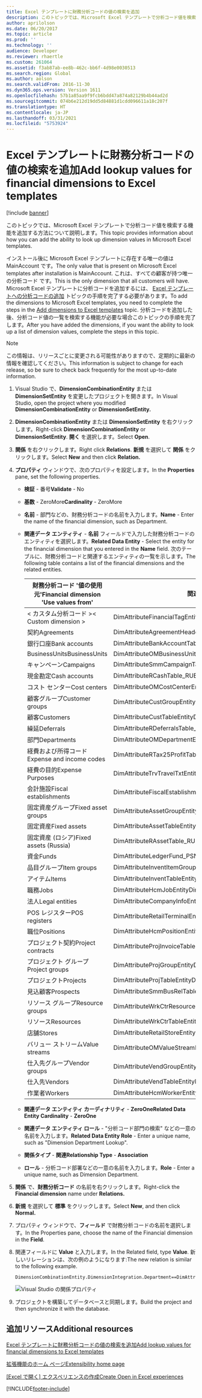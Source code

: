 ```yaml
---
title: Excel テンプレートに財務分析コードの値の検索を追加
description: このトピックでは、Microsoft Excel テンプレートで分析コード値を検索する機能を追加する方法について説明します。
author: aprilolson
ms.date: 06/20/2017
ms.topic: article
ms.prod: ''
ms.technology: ''
audience: Developer
ms.reviewer: rhaertle
ms.custom: 261064
ms.assetid: f3ab87ab-ee8b-462c-bb6f-4d98e0030513
ms.search.region: Global
ms.author: aolson
ms.search.validFrom: 2016-11-30
ms.dyn365.ops.version: Version 1611
ms.openlocfilehash: 57b1a85aa9f9fcb6bdd47a874a82129b4b44ad2d
ms.sourcegitcommit: 074b6e212d19dd5d84881d1cdd096611a18c207f
ms.translationtype: HT
ms.contentlocale: ja-JP
ms.lasthandoff: 03/31/2021
ms.locfileid: "5753924"
---
```

# <a name="add-lookup-values-for-financial-dimensions-to-excel-templates"></a><span data-ttu-id="b78bd-103">Excel テンプレートに財務分析コードの値の検索を追加</span><span class="sxs-lookup"><span data-stu-id="b78bd-103">Add lookup values for financial dimensions to Excel templates</span></span>

[!include [banner](../includes/banner.md)]

<span data-ttu-id="b78bd-104">このトピックでは、Microsoft Excel テンプレートで分析コード値を検索する機能を追加する方法について説明します。</span><span class="sxs-lookup"><span data-stu-id="b78bd-104">This topic provides information about how you can add the ability to look up dimension values in Microsoft Excel templates.</span></span>

<span data-ttu-id="b78bd-105">インストール後に Microsoft Excel テンプレートに存在する唯一の値は MainAccount です。</span><span class="sxs-lookup"><span data-stu-id="b78bd-105">The only value that is present on Microsoft Excel templates after installation is MainAccount.</span></span> <span data-ttu-id="b78bd-106">これは、すべての顧客が持つ唯一の分析コード です。</span><span class="sxs-lookup"><span data-stu-id="b78bd-106">This is the only dimension that all customers will have.</span></span> <span data-ttu-id="b78bd-107">Microsoft Excel テンプレートに分析コードを追加するには、 [Excel テンプレートへの分析コードの追加](dimensions-overview.md) トピックの手順を完了する必要があります。</span><span class="sxs-lookup"><span data-stu-id="b78bd-107">To add the dimensions to Microsoft Excel templates, you need to complete the steps in the [Add dimensions to Excel templates](dimensions-overview.md) topic.</span></span> <span data-ttu-id="b78bd-108">分析コードを追加した後、分析コード値の一覧を検索する機能が必要な場合このトピックの手順を完了します。</span><span class="sxs-lookup"><span data-stu-id="b78bd-108">After you have added the dimensions, if you want the ability to look up a list of dimension values, complete the steps in this topic.</span></span> 

> [!NOTE]
> <span data-ttu-id="b78bd-109">この情報は、リリースごとに変更される可能性がありますので、定期的に最新の情報を確認してください。</span><span class="sxs-lookup"><span data-stu-id="b78bd-109">This information is subject to change for each release, so be sure to check back frequently for the most up-to-date information.</span></span>

1.  <span data-ttu-id="b78bd-110">Visual Studio で、**DimensionCombinationEntity** または **DimensionSetEntity** を変更したプロジェクトを開きます。</span><span class="sxs-lookup"><span data-stu-id="b78bd-110">In Visual Studio, open the project where you modified **DimensionCombinationEntity** or **DimensionSetEntity.**</span></span>
2.  <span data-ttu-id="b78bd-111">**DimensionCombinationEntity** または **DimensionSetEntity** を右クリックします。</span><span class="sxs-lookup"><span data-stu-id="b78bd-111">Right-click **DimensionCombinationEntity** or **DimensionSetEntity**.</span></span> <span data-ttu-id="b78bd-112">**開く** を選択します。</span><span class="sxs-lookup"><span data-stu-id="b78bd-112">Select **Open**.</span></span>
3.  <span data-ttu-id="b78bd-113">**関係** を右クリックします。</span><span class="sxs-lookup"><span data-stu-id="b78bd-113">Right click **Relations**.</span></span> <span data-ttu-id="b78bd-114">**新規** を選択して **関係** をクリックします。</span><span class="sxs-lookup"><span data-stu-id="b78bd-114">Select **New** and then click **Relation.**</span></span>
4.  <span data-ttu-id="b78bd-115">**プロパティ** ウィンドウで、次のプロパティを設定します。</span><span class="sxs-lookup"><span data-stu-id="b78bd-115">In the **Properties** pane, set the following properties.</span></span>
    -   <span data-ttu-id="b78bd-116">**検証** - 番号</span><span class="sxs-lookup"><span data-stu-id="b78bd-116">**Validate** - No</span></span>
    -   <span data-ttu-id="b78bd-117">**基数** - ZeroMore</span><span class="sxs-lookup"><span data-stu-id="b78bd-117">**Cardinality** - ZeroMore</span></span>
    -   <span data-ttu-id="b78bd-118">**名前** - 部門などの、財務分析コードの名前を入力します。</span><span class="sxs-lookup"><span data-stu-id="b78bd-118">**Name** - Enter the name of the financial dimension, such as Department.</span></span>
    -   <span data-ttu-id="b78bd-119">**関連データ エンティティ** - **名前** フィールドで入力した財務分析コードのエンティティを選択します。</span><span class="sxs-lookup"><span data-stu-id="b78bd-119">**Related Data Entity** - Select the entity for the financial dimension that you entered in the **Name** field.</span></span> <span data-ttu-id="b78bd-120">次のテーブルに、財務分析コードと関連するエンティティの一覧を示します。</span><span class="sxs-lookup"><span data-stu-id="b78bd-120">The following table contains a list of the financial dimensions and the related entities.</span></span>

        | <span data-ttu-id="b78bd-121">財務分析コード '値の使用元'</span><span class="sxs-lookup"><span data-stu-id="b78bd-121">Financial dimension 'Use values from'</span></span>     | <span data-ttu-id="b78bd-122">関連するエンティティ</span><span class="sxs-lookup"><span data-stu-id="b78bd-122">Related entity</span></span>                            |
        |-------------------------------------------|-------------------------------------------|
        | <span data-ttu-id="b78bd-123">&lt; カスタム分析コード &gt;</span><span class="sxs-lookup"><span data-stu-id="b78bd-123">&lt; Custom dimension &gt;</span></span>                | <span data-ttu-id="b78bd-124">DimAttributeFinancialTagEntity</span><span class="sxs-lookup"><span data-stu-id="b78bd-124">DimAttributeFinancialTagEntity</span></span>            |
        | <span data-ttu-id="b78bd-125">契約</span><span class="sxs-lookup"><span data-stu-id="b78bd-125">Agreements</span></span>                                | <span data-ttu-id="b78bd-126">DimAttributeAgreementHeaderExt\_RUEntity</span><span class="sxs-lookup"><span data-stu-id="b78bd-126">DimAttributeAgreementHeaderExt\_RUEntity</span></span>  |
        | <span data-ttu-id="b78bd-127">銀行口座</span><span class="sxs-lookup"><span data-stu-id="b78bd-127">Bank accounts</span></span>                             | <span data-ttu-id="b78bd-128">DimAttributeBankAccountTableEntity</span><span class="sxs-lookup"><span data-stu-id="b78bd-128">DimAttributeBankAccountTableEntity</span></span>        |
        | <span data-ttu-id="b78bd-129">BusinessUnits</span><span class="sxs-lookup"><span data-stu-id="b78bd-129">BusinessUnits</span></span>                             | <span data-ttu-id="b78bd-130">DimAttributeOMBusinessUnitEntity</span><span class="sxs-lookup"><span data-stu-id="b78bd-130">DimAttributeOMBusinessUnitEntity</span></span>          |
        | <span data-ttu-id="b78bd-131">キャンペーン</span><span class="sxs-lookup"><span data-stu-id="b78bd-131">Campaigns</span></span>                                 | <span data-ttu-id="b78bd-132">DimAttributeSmmCampaignTableEntity</span><span class="sxs-lookup"><span data-stu-id="b78bd-132">DimAttributeSmmCampaignTableEntity</span></span>        |
        | <span data-ttu-id="b78bd-133">現金勘定</span><span class="sxs-lookup"><span data-stu-id="b78bd-133">Cash accounts</span></span>                             | <span data-ttu-id="b78bd-134">DimAttributeRCashTable\_RUEntity</span><span class="sxs-lookup"><span data-stu-id="b78bd-134">DimAttributeRCashTable\_RUEntity</span></span>          |
        | <span data-ttu-id="b78bd-135">コスト センター</span><span class="sxs-lookup"><span data-stu-id="b78bd-135">Cost centers</span></span>                              | <span data-ttu-id="b78bd-136">DimAttributeOMCostCenterEntity</span><span class="sxs-lookup"><span data-stu-id="b78bd-136">DimAttributeOMCostCenterEntity</span></span>            |
        | <span data-ttu-id="b78bd-137">顧客グループ</span><span class="sxs-lookup"><span data-stu-id="b78bd-137">Customer groups</span></span>                           | <span data-ttu-id="b78bd-138">DimAttributeCustGroupEntity</span><span class="sxs-lookup"><span data-stu-id="b78bd-138">DimAttributeCustGroupEntity</span></span>               |
        | <span data-ttu-id="b78bd-139">顧客</span><span class="sxs-lookup"><span data-stu-id="b78bd-139">Customers</span></span>                                 | <span data-ttu-id="b78bd-140">DimAttributeCustTableEntity</span><span class="sxs-lookup"><span data-stu-id="b78bd-140">DimAttributeCustTableEntity</span></span>               |
        | <span data-ttu-id="b78bd-141">繰延</span><span class="sxs-lookup"><span data-stu-id="b78bd-141">Deferrals</span></span>                                 | <span data-ttu-id="b78bd-142">DimAttributeRDeferralsTable\_RUEntity</span><span class="sxs-lookup"><span data-stu-id="b78bd-142">DimAttributeRDeferralsTable\_RUEntity</span></span>     |
        | <span data-ttu-id="b78bd-143">部門</span><span class="sxs-lookup"><span data-stu-id="b78bd-143">Departments</span></span>                               | <span data-ttu-id="b78bd-144">DimAttributeOMDepartmentEntity</span><span class="sxs-lookup"><span data-stu-id="b78bd-144">DimAttributeOMDepartmentEntity</span></span>            |
        | <span data-ttu-id="b78bd-145">経費および所得コード</span><span class="sxs-lookup"><span data-stu-id="b78bd-145">Expense and income codes</span></span>                  | <span data-ttu-id="b78bd-146">DimAttributeRTax25ProfitTable\_RUEntity</span><span class="sxs-lookup"><span data-stu-id="b78bd-146">DimAttributeRTax25ProfitTable\_RUEntity</span></span>   |
        | <span data-ttu-id="b78bd-147">経費の目的</span><span class="sxs-lookup"><span data-stu-id="b78bd-147">Expense Purposes</span></span>                          | <span data-ttu-id="b78bd-148">DimAttributeTrvTravelTxtEntity</span><span class="sxs-lookup"><span data-stu-id="b78bd-148">DimAttributeTrvTravelTxtEntity</span></span>            |
        | <span data-ttu-id="b78bd-149">会計施設</span><span class="sxs-lookup"><span data-stu-id="b78bd-149">Fiscal establishments</span></span>                     | <span data-ttu-id="b78bd-150">DimAttributeFiscalEstablishment\_BREntity</span><span class="sxs-lookup"><span data-stu-id="b78bd-150">DimAttributeFiscalEstablishment\_BREntity</span></span> |
        | <span data-ttu-id="b78bd-151">固定資産グループ</span><span class="sxs-lookup"><span data-stu-id="b78bd-151">Fixed asset groups</span></span>                        | <span data-ttu-id="b78bd-152">DimAttributeAssetGroupEntity</span><span class="sxs-lookup"><span data-stu-id="b78bd-152">DimAttributeAssetGroupEntity</span></span>              |
        | <span data-ttu-id="b78bd-153">固定資産</span><span class="sxs-lookup"><span data-stu-id="b78bd-153">Fixed assets</span></span>                              | <span data-ttu-id="b78bd-154">DimAttributeAssetTableEntity</span><span class="sxs-lookup"><span data-stu-id="b78bd-154">DimAttributeAssetTableEntity</span></span>              |
        | <span data-ttu-id="b78bd-155">固定資産 (ロシア)</span><span class="sxs-lookup"><span data-stu-id="b78bd-155">Fixed assets (Russia)</span></span>                     | <span data-ttu-id="b78bd-156">DimAttributeRAssetTable\_RUEntity</span><span class="sxs-lookup"><span data-stu-id="b78bd-156">DimAttributeRAssetTable\_RUEntity</span></span>         |
        | <span data-ttu-id="b78bd-157">資金</span><span class="sxs-lookup"><span data-stu-id="b78bd-157">Funds</span></span>                                     | <span data-ttu-id="b78bd-158">DimAttributeLedgerFund\_PSN</span><span class="sxs-lookup"><span data-stu-id="b78bd-158">DimAttributeLedgerFund\_PSN</span></span>               |
        | <span data-ttu-id="b78bd-159">品目グループ</span><span class="sxs-lookup"><span data-stu-id="b78bd-159">Item groups</span></span>                               | <span data-ttu-id="b78bd-160">DimAttributeInventItemGroupEntity</span><span class="sxs-lookup"><span data-stu-id="b78bd-160">DimAttributeInventItemGroupEntity</span></span>         |
        | <span data-ttu-id="b78bd-161">アイテム</span><span class="sxs-lookup"><span data-stu-id="b78bd-161">Items</span></span>                                     | <span data-ttu-id="b78bd-162">DimAttributeInventTableEntity</span><span class="sxs-lookup"><span data-stu-id="b78bd-162">DimAttributeInventTableEntity</span></span>             |
        | <span data-ttu-id="b78bd-163">職務</span><span class="sxs-lookup"><span data-stu-id="b78bd-163">Jobs</span></span>                                      | <span data-ttu-id="b78bd-164">DimAttributeHcmJobEntity</span><span class="sxs-lookup"><span data-stu-id="b78bd-164">DimAttributeHcmJobEntity</span></span>                  |
        | <span data-ttu-id="b78bd-165">法人</span><span class="sxs-lookup"><span data-stu-id="b78bd-165">Legal entities</span></span>                            | <span data-ttu-id="b78bd-166">DimAttributeCompanyInfoEntity</span><span class="sxs-lookup"><span data-stu-id="b78bd-166">DimAttributeCompanyInfoEntity</span></span>             |
        | <span data-ttu-id="b78bd-167">POS レジスター</span><span class="sxs-lookup"><span data-stu-id="b78bd-167">POS registers</span></span>                             | <span data-ttu-id="b78bd-168">DimAttributeRetailTerminalEntity</span><span class="sxs-lookup"><span data-stu-id="b78bd-168">DimAttributeRetailTerminalEntity</span></span>          |
        | <span data-ttu-id="b78bd-169">職位</span><span class="sxs-lookup"><span data-stu-id="b78bd-169">Positions</span></span>                                 | <span data-ttu-id="b78bd-170">DimAttributeHcmPositionEntity</span><span class="sxs-lookup"><span data-stu-id="b78bd-170">DimAttributeHcmPositionEntity</span></span>             |
        | <span data-ttu-id="b78bd-171">プロジェクト契約</span><span class="sxs-lookup"><span data-stu-id="b78bd-171">Project contracts</span></span>                         | <span data-ttu-id="b78bd-172">DimAttributeProjInvoiceTableEntity</span><span class="sxs-lookup"><span data-stu-id="b78bd-172">DimAttributeProjInvoiceTableEntity</span></span>        |
        | <span data-ttu-id="b78bd-173">プロジェクト グループ</span><span class="sxs-lookup"><span data-stu-id="b78bd-173">Project groups</span></span>                            | <span data-ttu-id="b78bd-174">DimAttributeProjGroupEntity</span><span class="sxs-lookup"><span data-stu-id="b78bd-174">DimAttributeProjGroupEntity</span></span>               |
        | <span data-ttu-id="b78bd-175">プロジェクト</span><span class="sxs-lookup"><span data-stu-id="b78bd-175">Projects</span></span>                                  | <span data-ttu-id="b78bd-176">DimAttributeProjTableEntity</span><span class="sxs-lookup"><span data-stu-id="b78bd-176">DimAttributeProjTableEntity</span></span>               |
        | <span data-ttu-id="b78bd-177">見込顧客</span><span class="sxs-lookup"><span data-stu-id="b78bd-177">Prospects</span></span>                                 | <span data-ttu-id="b78bd-178">DimAttributeSmmBusRelTableEntity</span><span class="sxs-lookup"><span data-stu-id="b78bd-178">DimAttributeSmmBusRelTableEntity</span></span>          |
        | <span data-ttu-id="b78bd-179">リソース グループ</span><span class="sxs-lookup"><span data-stu-id="b78bd-179">Resource groups</span></span>                           | <span data-ttu-id="b78bd-180">DimAttributeWrkCtrResourceGroupEntity</span><span class="sxs-lookup"><span data-stu-id="b78bd-180">DimAttributeWrkCtrResourceGroupEntity</span></span>     |
        | <span data-ttu-id="b78bd-181">リソース</span><span class="sxs-lookup"><span data-stu-id="b78bd-181">Resources</span></span>                                 | <span data-ttu-id="b78bd-182">DimAttributeWrkCtrTableEntity</span><span class="sxs-lookup"><span data-stu-id="b78bd-182">DimAttributeWrkCtrTableEntity</span></span>             |
        | <span data-ttu-id="b78bd-183">店舗</span><span class="sxs-lookup"><span data-stu-id="b78bd-183">Stores</span></span>                                    | <span data-ttu-id="b78bd-184">DimAttributeRetailStoreEntity</span><span class="sxs-lookup"><span data-stu-id="b78bd-184">DimAttributeRetailStoreEntity</span></span>             |
        | <span data-ttu-id="b78bd-185">バリュー ストリーム</span><span class="sxs-lookup"><span data-stu-id="b78bd-185">Value streams</span></span>                             | <span data-ttu-id="b78bd-186">DimAttributeOMValueStreamEntity</span><span class="sxs-lookup"><span data-stu-id="b78bd-186">DimAttributeOMValueStreamEntity</span></span>           |
        | <span data-ttu-id="b78bd-187">仕入先グループ</span><span class="sxs-lookup"><span data-stu-id="b78bd-187">Vendor groups</span></span>                             | <span data-ttu-id="b78bd-188">DimAttributeVendGroupEntity</span><span class="sxs-lookup"><span data-stu-id="b78bd-188">DimAttributeVendGroupEntity</span></span>               |
        | <span data-ttu-id="b78bd-189">仕入先</span><span class="sxs-lookup"><span data-stu-id="b78bd-189">Vendors</span></span>                                   | <span data-ttu-id="b78bd-190">DimAttributeVendTableEntity</span><span class="sxs-lookup"><span data-stu-id="b78bd-190">DimAttributeVendTableEntity</span></span>               |
        | <span data-ttu-id="b78bd-191">作業者</span><span class="sxs-lookup"><span data-stu-id="b78bd-191">Workers</span></span>                                   | <span data-ttu-id="b78bd-192">DimAttributeHcmWorkerEntity</span><span class="sxs-lookup"><span data-stu-id="b78bd-192">DimAttributeHcmWorkerEntity</span></span>               |

    -   <span data-ttu-id="b78bd-193">**関連データ エンティティ カーディナリティ** - **ZeroOne**</span><span class="sxs-lookup"><span data-stu-id="b78bd-193">**Related Data Entity Cardinality** - **ZeroOne**</span></span>
    -   <span data-ttu-id="b78bd-194">**関連データ エンティティ ロール** - "分析コード部門の検索" などの一意の名前を入力します。</span><span class="sxs-lookup"><span data-stu-id="b78bd-194">**Related Data Entity Role** - Enter a unique name, such as "Dimension Department Lookup".</span></span>
    -   <span data-ttu-id="b78bd-195">**関係タイプ** - **関連**</span><span class="sxs-lookup"><span data-stu-id="b78bd-195">**Relationship Type** - **Association**</span></span>
    -   <span data-ttu-id="b78bd-196">**ロール** - 分析コード部署などの一意の名前を入力します。</span><span class="sxs-lookup"><span data-stu-id="b78bd-196">**Role** - Enter a unique name, such as Dimension Department.</span></span>

5.  <span data-ttu-id="b78bd-197">**関係** で、**財務分析コード** の名前を右クリックします。</span><span class="sxs-lookup"><span data-stu-id="b78bd-197">Right-click the **Financial dimension** name under **Relations.**</span></span>
6.  <span data-ttu-id="b78bd-198">**新規** を選択して **標準** をクリックします。</span><span class="sxs-lookup"><span data-stu-id="b78bd-198">Select **New**, and then click **Normal.**</span></span>
7.  <span data-ttu-id="b78bd-199">プロパティ ウィンドウで、**フィールド** で財務分析コードの名前を選択します。</span><span class="sxs-lookup"><span data-stu-id="b78bd-199">In the Properties pane, choose the name of the Financial dimension in the **Field**.</span></span>
8.  <span data-ttu-id="b78bd-200">関連フィールドに **Value** と入力します。</span><span class="sxs-lookup"><span data-stu-id="b78bd-200">In the Related field, type **Value**.</span></span> <span data-ttu-id="b78bd-201">新しいリレーションは、次の例のようになります:</span><span class="sxs-lookup"><span data-stu-id="b78bd-201">The new relation is similar to the following example.</span></span>
    
    ```xpp
    DimensionCombinationEntity.DimensionIntegration.Department==DimAttributeOMDepartmentEntity.Value
    ```

    ![Visual Studio の関係プロパティ](./media/lookupwiki.png)

9.  <span data-ttu-id="b78bd-203">プロジェクトを構築してデータベースと同期します。</span><span class="sxs-lookup"><span data-stu-id="b78bd-203">Build the project and then synchronize it with the database.</span></span>


## <a name="additional-resources"></a><span data-ttu-id="b78bd-204">追加リソース</span><span class="sxs-lookup"><span data-stu-id="b78bd-204">Additional resources</span></span>

[<span data-ttu-id="b78bd-205">Excel テンプレートに財務分析コードの値の検索を追加</span><span class="sxs-lookup"><span data-stu-id="b78bd-205">Add lookup values for financial dimensions to Excel templates</span></span>](add-dimensions-excel-templates.md)

[<span data-ttu-id="b78bd-206">拡張機能のホーム ページ</span><span class="sxs-lookup"><span data-stu-id="b78bd-206">Extensibility home page</span></span>](../extensibility/extensibility-home-page.md)

<span data-ttu-id="b78bd-207">[[Excel で開く] エクスペリエンスの作成](../office-integration/office-integration-edit-excel.md)</span><span class="sxs-lookup"><span data-stu-id="b78bd-207">[Create Open in Excel experiences](../office-integration/office-integration-edit-excel.md)</span></span>


[!INCLUDE[footer-include](../../../includes/footer-banner.md)]